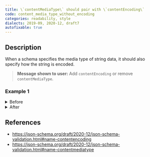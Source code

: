 ```yaml
---
title: \`contentMediaType\` should pair with \`contentEncoding\`
code: content_media_type_without_encoding
categories: readability, style
dialects: 2019-09, 2020-12, draft7
autofixable: true
---
```


## Description
When a schema specifies the media type of string data, it should also specify how the string is encoded.

> **Message shown to user:**
> Add `contentEncoding` or remove `contentMediaType`.

### Example 1
<details><summary>Before</summary>

```json
{
  "$schema": "https://json-schema.org/draft/2020-12/schema",
  "type": "string",
  "contentMediaType": "image/png"
}
```
</details>

<details><summary>After</summary>

```json
{
  "$schema": "https://json-schema.org/draft/2020-12/schema",
  "type": "string",
  "contentEncoding": "base64",
  "contentMediaType": "image/png"
}
```
</details>

## References
* <https://json-schema.org/draft/2020-12/json-schema-validation.html#name-contentencoding>
* <https://json-schema.org/draft/2020-12/json-schema-validation.html#name-contentmediatype>
